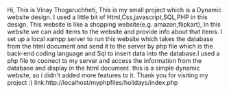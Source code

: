Hi, 
This is Vinay Thogaruchheti,
This is my small project which is a Dynamic website design.
I used a little bit of Html,Css,javascript,SQL,PHP in this design.
This website is like a shopping website(e.g. amazon,flipkart),
In this website we can add items to the website and provide info about that items.
I set up a local xampp server to run this website which takes the database from the
html document and send it to the server by php file which is the back-end coding language
and Sql to insert data into the database.I used a php file to coonect to my server 
and access the information from the database and display in the html document.
this is a simple dynamic website, so i didn't added more features to it.
Thank you for visiting my project :)
link:http://localhost/myphpfiles/holidays/index.php
